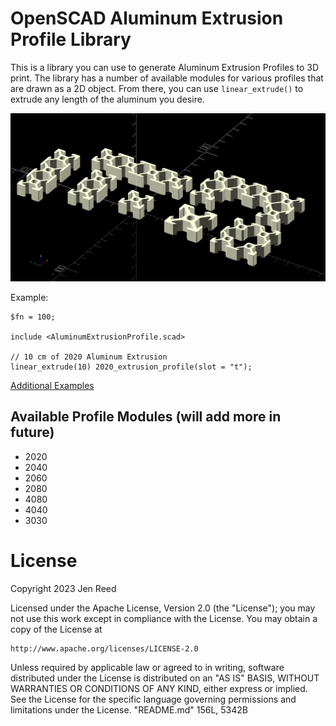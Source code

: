 # OpenSCAD Aluminum Extrusion Profile Library

This is a library you can use to generate Aluminum Extrusion Profiles to 3D print. The library has a number of available modules for various profiles that are drawn as a 2D object. From there, you can use `linear_extrude()` to extrude any length of the aluminum you desire.

![Example Extrusions](./images/extrusion_examples.png)

Example:

```
$fn = 100;

include <AluminumExtrusionProfile.scad>

// 10 cm of 2020 Aluminum Extrusion
linear_extrude(10) 2020_extrusion_profile(slot = "t");
```

[Additional Examples](./examples.scad)

## Available Profile Modules (will add more in future)
- 2020
- 2040
- 2060
- 2080
- 4080
- 4040
- 3030

# License
Copyright 2023 Jen Reed

Licensed under the Apache License, Version 2.0 (the "License");
you may not use this work except in compliance with the License.
You may obtain a copy of the License at

    http://www.apache.org/licenses/LICENSE-2.0

Unless required by applicable law or agreed to in writing, software
distributed under the License is distributed on an "AS IS" BASIS,
WITHOUT WARRANTIES OR CONDITIONS OF ANY KIND, either express or implied.
See the License for the specific language governing permissions and
limitations under the License.
"README.md" 156L, 5342B
